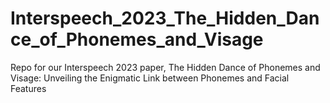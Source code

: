 # Interspeech_2023_The_Hidden_Dance_of_Phonemes_and_Visage
Repo for our Interspeech 2023 paper, The Hidden Dance of Phonemes and Visage: Unveiling the Enigmatic Link between Phonemes and Facial Features
